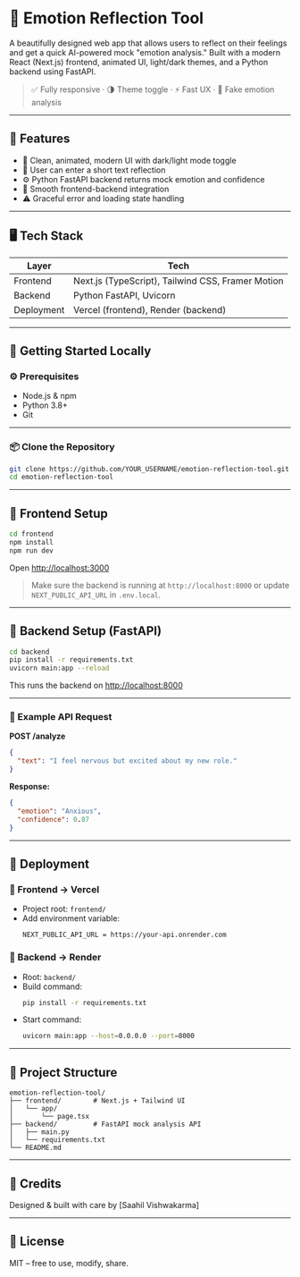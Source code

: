 
# 🧠 Emotion Reflection Tool

A beautifully designed web app that allows users to reflect on their feelings and get a quick AI-powered mock "emotion analysis." Built with a modern React (Next.js) frontend, animated UI, light/dark themes, and a Python backend using FastAPI.

> ✅ Fully responsive · 🌗 Theme toggle · ⚡ Fast UX · 🧪 Fake emotion analysis

---

## 🔧 Features

- 🎨 Clean, animated, modern UI with dark/light mode toggle
- 💬 User can enter a short text reflection
- ⚙️ Python FastAPI backend returns mock emotion and confidence
- 🔁 Smooth frontend-backend integration
- ⚠️ Graceful error and loading state handling

---

## 🖥️ Tech Stack

| Layer     | Tech                        |
|-----------|-----------------------------|
| Frontend  | Next.js (TypeScript), Tailwind CSS, Framer Motion |
| Backend   | Python FastAPI, Uvicorn     |
| Deployment| Vercel (frontend), Render (backend) |

---

## 🏁 Getting Started Locally

### ⚙️ Prerequisites

- Node.js & npm
- Python 3.8+
- Git

---

### 📦 Clone the Repository

```bash
git clone https://github.com/YOUR_USERNAME/emotion-reflection-tool.git
cd emotion-reflection-tool
```

---

## 📱 Frontend Setup

```bash
cd frontend
npm install
npm run dev
```

Open [http://localhost:3000](http://localhost:3000)

> Make sure the backend is running at `http://localhost:8000` or update `NEXT_PUBLIC_API_URL` in `.env.local`.

---

## 🧠 Backend Setup (FastAPI)

```bash
cd backend
pip install -r requirements.txt
uvicorn main:app --reload
```

This runs the backend on [http://localhost:8000](http://localhost:8000)

---

### 📄 Example API Request

**POST /analyze**

```json
{
  "text": "I feel nervous but excited about my new role."
}
```

**Response:**

```json
{
  "emotion": "Anxious",
  "confidence": 0.87
}
```

---

## 🚀 Deployment

### 🔹 Frontend → Vercel

- Project root: `frontend/`
- Add environment variable:
  ```
  NEXT_PUBLIC_API_URL = https://your-api.onrender.com
  ```

### 🔹 Backend → Render

- Root: `backend/`
- Build command:
  ```bash
  pip install -r requirements.txt
  ```
- Start command:
  ```bash
  uvicorn main:app --host=0.0.0.0 --port=8000
  ```

---


## 📁 Project Structure

```
emotion-reflection-tool/
├── frontend/        # Next.js + Tailwind UI
│   └── app/
│       └── page.tsx
├── backend/         # FastAPI mock analysis API
│   ├── main.py
│   └── requirements.txt
└── README.md
```

---

## 🙌 Credits

Designed & built with care by [Saahil Vishwakarma]

---

## 📜 License

MIT – free to use, modify, share.
